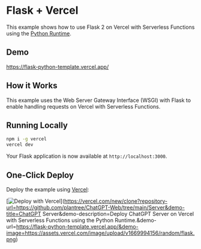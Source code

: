 # Flask + Vercel

This example shows how to use Flask 2 on Vercel with Serverless Functions using the [Python Runtime](https://vercel.com/docs/concepts/functions/serverless-functions/runtimes/python).

## Demo

https://flask-python-template.vercel.app/

## How it Works

This example uses the Web Server Gateway Interface (WSGI) with Flask to enable handling requests on Vercel with Serverless Functions.

## Running Locally

```bash
npm i -g vercel
vercel dev
```

Your Flask application is now available at `http://localhost:3000`.

## One-Click Deploy

Deploy the example using [Vercel](https://vercel.com?utm_source=github&utm_medium=readme&utm_campaign=vercel-examples):

[![Deploy with Vercel](https://vercel.com/button)](https://vercel.com/new/clone?repository-url=https://github.com/plantree/ChatGPT-Web/tree/main/Server&demo-title=ChatGPT Server&demo-description=Deploy ChatGPT Server on Vercel with Serverless Functions using the Python Runtime.&demo-url=https://flask-python-template.vercel.app/&demo-image=https://assets.vercel.com/image/upload/v1669994156/random/flask.png)